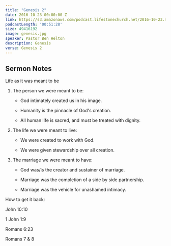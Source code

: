 ```yaml
---
title: "Genesis 2"
date: 2016-10-23 00:00:00 Z
link: https://s3.amazonaws.com/podcast.lifestonechurch.net/2016-10-23.mp3
podcastLength: '00:51:28'
size: 49416192
image: genesis.jpg
speaker: Pastor Ben Helton
description: Genesis
verse: Genesis 2
---
```


## Sermon Notes

Life as it was meant to be

1. The person we were meant to be:

   - God intimately created us in his image.

   - Humanity is the pinnacle of God's creation.

   - All human life is sacred, and must be treated with dignity.

2. The life we were meant to live:

   - We were created to work with God.

   - We were given stewardship over all creation.

3. The marriage we were meant to have:

   - God was/is the creator and sustainer of marriage.

   - Marriage was the completion of a side by side partnership.

   - Marriage was the vehicle for unashamed intimacy.

How to get it back:

John 10:10

1 John 1:9

Romans 6:23

Romans 7 & 8
